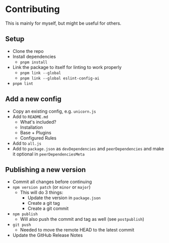 # Contributing

This is mainly for myself, but might be useful for others.

## Setup

- Clone the repo
- Install dependencies
  - `pnpm install`
- Link the package to itself for linting to work properly
  - `pnpm link --global`
  - `pnpm link --global eslint-config-ai`
- `pnpm lint`

## Add a new config

- Copy an existing config, e.g. `unicorn.js`
- Add to `README.md`
  - What's included?
  - Installation
  - Base + Plugins
  - Configured Rules
- Add to `all.js`
- Add to `package.json` as `devDependencies` and `peerDependencies` and make it optional in `peerDependenciesMeta`

## Publishing a new version

- Commit all changes before continuing
- `npm version patch` (or `minor` or `major`)
  - This will do 3 things:
    - Update the version in `package.json`
    - Create a git tag
    - Create a git commit
- `npm publish`
  - Will also push the commit and tag as well (see `postpublish`)
- `git push`
  - Needed to move the remote HEAD to the latest commit
- Update the GitHub Release Notes
